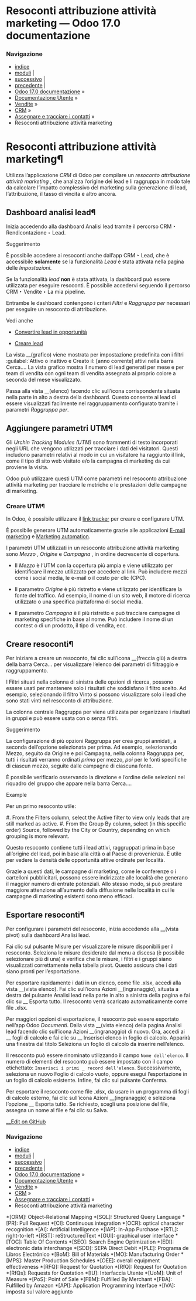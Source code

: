 # Resoconti attribuzione attività marketing — Odoo 17.0 documentazione

### Navigazione

  * [indice](../../../../genindex.html "Indice generale")
  * [moduli](../../../../py-modindex.html "Indice del modulo Python") |
  * [successivo](lead_distribution_report.html "Resoconto distribuzione lead") |
  * [precedente](resellers.html "Partner") |
  * [Odoo 17.0 documentazione](../../../../index-2.html) »
  * [Documentazione Utente](../../../../applications.html) »
  * [Vendite](../../../sales.html) »
  * [CRM](../../crm.html) »
  * [Assegnare e tracciare i contatti](../track_leads.html) »
  * Resoconti attribuzione attività marketing



# Resoconti attribuzione attività marketing¶

Utilizza l’applicazione _CRM_ di Odoo per compilare un _resoconto attribuzione attività marketing_ , che analizza l’origine dei lead e li raggruppa in modo tale da calcolare l’impatto complessivo del marketing sulla generazione di lead, l’attribuzione, il tasso di vincita e altro ancora.

## Dashboard analisi lead¶

Inizia accedendo alla dashboard Analisi lead tramite il percorso CRM ‣ Rendicontazione ‣ Lead.

Suggerimento

È possibile accedere ai resoconti anche dall’app CRM ‣ Lead, che è accessibile **solamente** se la funzionalità _Lead_ è stata attivata nella pagina delle _Impostazioni_.

Se la funzionalità _lead_ **non** è stata attivata, la dashboard può essere utilizzata per eseguire resoconti. È possibile accedervi seguendo il percorso CRM ‣ Vendite ‣ La mia pipeline.

Entrambe le dashboard contengono i criteri _Filtri_ e _Raggruppa per_ necessari per eseguire un resoconto di attribuzione.

Vedi anche

  * [Convertire lead in opportunità](../acquire_leads/convert.html)

  * [Creare lead](../acquire_leads/email_manual.html)




La vista __(grafico) viene mostrata per impostazione predefinita con i filtri :guilabel:`Attivo o inattivo e Creato il: [anno corrente] attivi nella barra Cerca…. La vista grafico mostra il numero di lead generati per mese e per team di vendita con ogni team di vendita assegnato al proprio colore a seconda del mese visualizzato.

Passa alla vista __(elenco) facendo clic sull’icona corrispondente situata nella parte in alto a destra della dashboard. Questo consente ai lead di essere visualizzati facilmente nel raggruppamento configurato tramite i parametri _Raggruppa per_.

## Aggiungere parametri UTM¶

Gli _Urchin Tracking Modules (UTM)_ sono frammenti di testo incorporati negli URL che vengono utilizzati per tracciare i dati dei visitatori. Questi includono parametri relativi al modo in cui un visitatore ha raggiunto il link, come il tipo di sito web visitato e/o la campagna di marketing da cui proviene la visita.

Odoo può utilizzare questi UTM come parametri nel resoconto attribuzione attività marketing per tracciare le metriche e le prestazioni delle campagne di marketing.

### Creare UTM¶

In Odoo, è possibile utilizzare il [link tracker](../../../websites/website/reporting/link_tracker.html) per creare e configurare UTM.

È possibile generare UTM automaticamente grazie alle applicazioni [E-mail marketing](../../../marketing/email_marketing.html) e [Marketing automation](../../../marketing/marketing_automation.html).

I parametri UTM utilizzati in un resoconto attribuzione attività marketing sono _Mezzo_ , _Origine_ e _Campagna_ , in ordine decrescente di copertura.

  * Il _Mezzo_ è l’UTM con la copertura più ampia e viene utilizzato per identificare il mezzo utilizzato per accedere al link. Può includere mezzi come i social media, le e-mail o il costo per clic (CPC).

  * Il parametro _Origine_ è più ristretto e viene utilizzato per identificare la fonte del traffico. Ad esempio, il nome di un sito web, il motore di ricerca utilizzato o una specifica piattaforma di social media.

  * Il parametro _Campagna_ è il più ristretto e può tracciare campagne di marketing specifiche in base al nome. Può includere il nome di un contest o di un prodotto, il tipo di vendita, ecc.




## Creare resoconti¶

Per iniziare a creare un resoconto, fai clic sull’icona __(freccia giù) a destra della barra Cerca… per visualizzare l’elenco dei parametri di filtraggio e raggruppamento.

I Filtri situati nella colonna di sinistra delle opzioni di ricerca, possono essere usati per mantenere solo i risultati che soddisfano il filtro scelto. Ad esempio, selezionando il filtro Vinto si possono visualizzare solo i lead che sono stati vinti nel resoconto di attribuzione.

La colonna centrale Raggruppa per viene utilizzata per organizzare i risultati in gruppi e può essere usata con o senza filtri.

Suggerimento

La configurazione di più opzioni Raggruppa per crea gruppi annidati, a seconda dell’opzione selezionata per prima. Ad esempio, selezionando Mezzo, seguito da Origine e poi Campagna, nella colonna Raggruppa per, tutti i risultati verranno ordinati _prima_ per mezzo, _poi_ per le fonti specifiche di ciascun mezzo, seguite dalle campagne di ciascuna fonte.

È possibile verificarlo osservando la direzione e l’ordine delle selezioni nel riquadro del gruppo che appare nella barra Cerca….

Example

Per un primo resoconto utile:

#. From the Filters column, select the Active filter to view only leads that are still marked as active. #. From the Group By column, select (in this specific order) Source, followed by the City or Country, depending on which grouping is more relevant.

Questo resoconto contiene tutti i lead attivi, raggruppati prima in base all’origine del lead, poi in base alla città o al Paese di provenienza. È utile per vedere la densità delle opportunità attive ordinate per località.

Grazie a questi dati, le campagne di marketing, come le conferenze o i cartelloni pubblicitari, possono essere indirizzate alle località che generano il maggior numero di entrate potenziali. Allo stesso modo, si può prestare maggiore attenzione all’aumento della diffusione nelle località in cui le campagne di marketing esistenti sono meno efficaci.

## Esportare resoconti¶

Per configurare i parametri del resoconto, inizia accedendo alla __(vista pivot) sulla dashboard Analisi lead.

Fai clic sul pulsante Misure per visualizzare le misure disponibili per il resoconto. Seleziona le misure desiderate dal menu a discesa (è possibile selezionare più di una) e verifica che le misure, i filtri e i gruppi siano visualizzati correttamente nella tabella pivot. Questo assicura che i dati siano pronti per l’esportazione.

Per esportare rapidamente i dati in un elenco, come file .xlsx, accedi alla vista __(vista elenco). Fai clic sull’icona Azioni __(ingranaggio), situata a destra del pulsante Analisi lead nella parte in alto a sinistra della pagina e fai clic su __ Esporta tutto. Il resoconto verrà scaricato automaticamente come file .xlsx.

Per maggiori opzioni di esportazione, il resoconto può essere esportato nell’app Odoo _Documenti_. Dalla vista __(vista elenco) della pagina Analisi lead facendo clic sull’icona Azioni __(ingranaggio) di nuovo. Ora, accedi ai __ fogli di calcolo e fai clic su __ Inserisci elenco in foglio di calcolo. Apparirà una finestra dal titolo Seleziona un foglio di calcolo da inserire nell’elenco.

Il resoconto può essere rinominato utilizzando il campo `Nome dell'elenco`. Il numero di elementi del resoconto può essere impostato con il campo etichettato: `Inserisci i primi _ record dell'elenco`. Successivamente, seleziona un nuovo Foglio di calcolo vuoto, oppure esegui l’esportazione in un foglio di calcolo esistente. Infine, fai clic sul pulsante Conferma.

Per esportare il resoconto come file .xlsx, da usare in un programma di fogli di calcolo esterno, fai clic sull’icona Azioni __(ingranaggio) e seleziona l’opzione __ Esporta tutto. Se richiesto, scegli una posizione del file, assegna un nome al file e fai clic su Salva.

[ __Edit on GitHub](https://github.com/odoo/documentation/edit/17.0/content/applications/sales/crm/track_leads/marketing_attribution.rst)

### Navigazione

  * [indice](../../../../genindex.html "Indice generale")
  * [moduli](../../../../py-modindex.html "Indice del modulo Python") |
  * [successivo](lead_distribution_report.html "Resoconto distribuzione lead") |
  * [precedente](resellers.html "Partner") |
  * [Odoo 17.0 documentazione](../../../../index-2.html) »
  * [Documentazione Utente](../../../../applications.html) »
  * [Vendite](../../../sales.html) »
  * [CRM](../../crm.html) »
  * [Assegnare e tracciare i contatti](../track_leads.html) »
  * Resoconti attribuzione attività marketing


  *[ORM]: Object-Relational Mapping
  *[SQL]: Structured Query Language
  *[PR]: Pull Request
  *[CI]: Continuous integration
  *[OCR]: optical character recognition
  *[AI]: Artificial Intelligence
  *[IAP]: In-App Purchase
  *[RTL]: right-to-left
  *[RST]: reStructuredText
  *[GUI]: graphical user interface
  *[TOC]: Table Of Contents
  *[SEO]: Search Engine Optimization
  *[EDI]: electronic data interchange
  *[SDD]: SEPA Direct Debit
  *[PLE]: Programa de Libros Electrónico
  *[BoM]: Bill of Materials
  *[MO]: Manufacturing Order
  *[MPS]: Master Production Schedules
  *[OEE]: overall equipment effectiveness
  *[RFQ]: Request for Quotation
  *[RfQ]: Request for Quotation
  *[RfQs]: Requests for Quotation
  *[IU]: Interfaccia Utente
  *[UoM]: Unit of Measure
  *[PoS]: Point of Sale
  *[FBM]: Fulfilled By Merchant
  *[FBA]: Fulfilled by Amazon
  *[API]: Application Programming Interface
  *[IVA]: imposta sul valore aggiunto